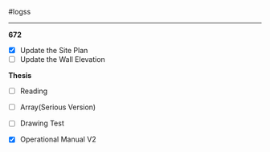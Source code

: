 #logss 

---

**672**
- [x] Update the Site Plan
- [ ] Update the Wall Elevation

**Thesis**
- [ ] Reading
- [ ] Array(Serious Version)
- [ ] Drawing Test
- [x] Operational Manual V2

